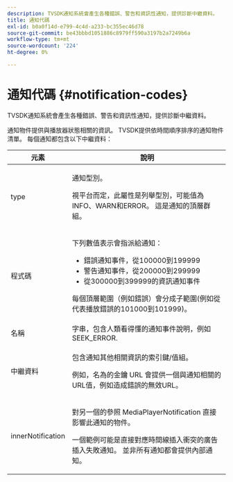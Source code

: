 ```yaml
---
description: TVSDK通知系統會產生各種錯誤、警告和資訊性通知，提供診斷中繼資料。
title: 通知代碼
exl-id: b0a0f14d-e799-4c4d-a233-bc355ec46d78
source-git-commit: be43bbbd1051886c8979ff590a3197b2a7249b6a
workflow-type: tm+mt
source-wordcount: '224'
ht-degree: 0%

---
```


# 通知代碼 {#notification-codes}

TVSDK通知系統會產生各種錯誤、警告和資訊性通知，提供診斷中繼資料。

通知物件提供與播放器狀態相關的資訊。 TVSDK提供依時間順序排序的通知物件清單。 每個通知都包含以下中繼資料：

<table frame="all" colsep="1" rowsep="1" id="table_1A32EFFE1834438D8261886EC9D7250D"> 
 <thead> 
  <tr rowsep="1"> 
   <th colname="1" class="entry"><b> 元素</b></th> 
   <th colname="2" class="entry"><b> 說明</b></th> 
  </tr> 
 </thead>
 <tbody> 
  <tr rowsep="1"> 
   <td colname="1"><span class="codeph"> type</span> </td> 
   <td colname="2"> <p>通知型別。 </p> <p>視平台而定，此屬性是列舉型別，可能值為INFO、WARN和ERROR。 這是通知的頂層群組。 </p> </td> 
  </tr> 
  <tr rowsep="1"> 
   <td colname="1"> <span class="codeph"> 程式碼</span> </td> 
   <td colname="2"> <p>下列數值表示會指派給通知： 
     <ul id="ul_A86BF89D6B3B410E81FAD718D3C4A9F0"> 
      <li id="li_8180972D704C40098723734DD4B45643">錯誤通知事件，從100000到199999 </li> 
      <li id="li_0EC29EA5F0034E5EBFEF8E68A6498D39">警告通知事件，從200000到299999 </li> 
      <li id="li_189A53D3D7EF4960A521AB04D00DCF70">從300000到399999的資訊通知事件 </li> 
     </ul> </p> <p>每個頂層範圍（例如錯誤）會分成子範圍(例如從代表播放錯誤的101000到101999)。 </p> </td> 
  </tr> 
  <tr rowsep="1"> 
   <td colname="1"><span class="codeph"> 名稱</span> </td> 
   <td colname="2">字串，包含人類看得懂的通知事件說明，例如 <span class="codeph"> SEEK_ERROR</span>. </td> 
  </tr> 
  <tr rowsep="1"> 
   <td colname="1"><span class="codeph"> 中繼資料</span> </td> 
   <td colname="2"> <p>包含通知其他相關資訊的索引鍵/值組。 </p> <p>例如，名為的金鑰 <span class="codeph"> URL</span> 會提供一個與通知相關的URL值，例如造成錯誤的無效URL。 </p> </td> 
  </tr> 
  <tr rowsep="0"> 
   <td colname="1"><span class="codeph"> innerNotification</span> </td> 
   <td colname="2"> <p>對另一個的參照 <span class="codeph"> MediaPlayerNotification</span> 直接影響此通知的物件。 </p> <p>一個範例可能是直接對應時間線插入衝突的廣告插入失敗通知。 並非所有通知都會提供內部通知。 </p> </td> 
  </tr> 
 </tbody> 
</table>
